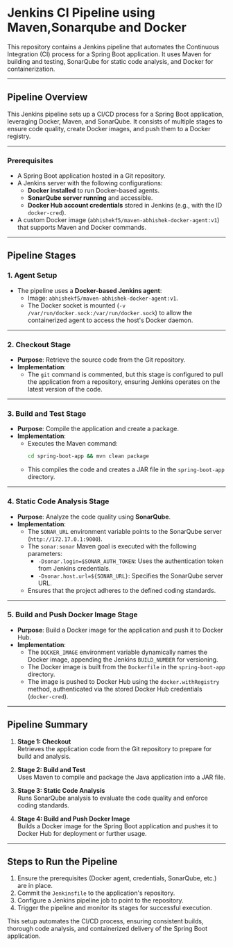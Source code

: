 
# Jenkins CI Pipeline using Maven,Sonarqube and Docker

This repository contains a Jenkins pipeline that automates the Continuous Integration (CI) process for a Spring Boot application. It uses Maven for building and testing, SonarQube for static code analysis, and Docker for containerization.

---

## Pipeline Overview

This Jenkins pipeline sets up a CI/CD process for a Spring Boot application, leveraging Docker, Maven, and SonarQube. It consists of multiple stages to ensure code quality, create Docker images, and push them to a Docker registry.

---

### Prerequisites
- A Spring Boot application hosted in a Git repository.
- A Jenkins server with the following configurations:
  - **Docker installed** to run Docker-based agents.
  - **SonarQube server running** and accessible.
  - **Docker Hub account credentials** stored in Jenkins (e.g., with the ID `docker-cred`).
- A custom Docker image (`abhishekf5/maven-abhishek-docker-agent:v1`) that supports Maven and Docker commands.

---

## Pipeline Stages

### **1. Agent Setup**
- The pipeline uses a **Docker-based Jenkins agent**:
  - Image: `abhishekf5/maven-abhishek-docker-agent:v1`.
  - The Docker socket is mounted (`-v /var/run/docker.sock:/var/run/docker.sock`) to allow the containerized agent to access the host's Docker daemon.

---

### **2. Checkout Stage**
- **Purpose**: Retrieve the source code from the Git repository.
- **Implementation**: 
  - The `git` command is commented, but this stage is configured to pull the application from a repository, ensuring Jenkins operates on the latest version of the code.

---

### **3. Build and Test Stage**
- **Purpose**: Compile the application and create a package.
- **Implementation**:
  - Executes the Maven command:
    ```bash
    cd spring-boot-app && mvn clean package
    ```
  - This compiles the code and creates a JAR file in the `spring-boot-app` directory.

---

### **4. Static Code Analysis Stage**
- **Purpose**: Analyze the code quality using **SonarQube**.
- **Implementation**:
  - The `SONAR_URL` environment variable points to the SonarQube server (`http://172.17.0.1:9000`).
  - The `sonar:sonar` Maven goal is executed with the following parameters:
    - `-Dsonar.login=$SONAR_AUTH_TOKEN`: Uses the authentication token from Jenkins credentials.
    - `-Dsonar.host.url=${SONAR_URL}`: Specifies the SonarQube server URL.
  - Ensures that the project adheres to the defined coding standards.

---

### **5. Build and Push Docker Image Stage**
- **Purpose**: Build a Docker image for the application and push it to Docker Hub.
- **Implementation**:
  - The `DOCKER_IMAGE` environment variable dynamically names the Docker image, appending the Jenkins `BUILD_NUMBER` for versioning.
  - The Docker image is built from the `Dockerfile` in the `spring-boot-app` directory.
  - The image is pushed to Docker Hub using the `docker.withRegistry` method, authenticated via the stored Docker Hub credentials (`docker-cred`).

---

## Pipeline Summary
1. **Stage 1: Checkout**  
   Retrieves the application code from the Git repository to prepare for build and analysis.

2. **Stage 2: Build and Test**  
   Uses Maven to compile and package the Java application into a JAR file.

3. **Stage 3: Static Code Analysis**  
   Runs SonarQube analysis to evaluate the code quality and enforce coding standards.

4. **Stage 4: Build and Push Docker Image**  
   Builds a Docker image for the Spring Boot application and pushes it to Docker Hub for deployment or further usage.

---

## Steps to Run the Pipeline
1. Ensure the prerequisites (Docker agent, credentials, SonarQube, etc.) are in place.
2. Commit the `Jenkinsfile` to the application's repository.
3. Configure a Jenkins pipeline job to point to the repository.
4. Trigger the pipeline and monitor its stages for successful execution.

This setup automates the CI/CD process, ensuring consistent builds, thorough code analysis, and containerized delivery of the Spring Boot application.
